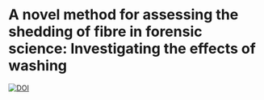 # A novel method for assessing the shedding of fibre in forensic science: Investigating the effects of washing
[![DOI](https://zenodo.org/badge/897334666.svg)](https://doi.org/10.5281/zenodo.17086657)

